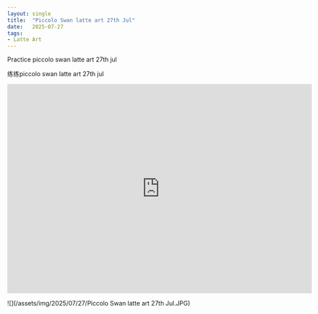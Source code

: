 ```yaml
---
layout: single
title:  "Piccolo Swan latte art 27th Jul"
date:   2025-07-27
tags:
- Latte Art
---
```


Practice piccolo swan latte art 27th jul

练练piccolo swan latte art 27th jul

<div class="embed-container">
  <iframe
      src="https://www.youtube.com/embed/rPTw1FRAGKk"
      width="700"
      height="480"
      frameborder="0"
      allowfullscreen="true">
  </iframe>
</div>

![](/assets/img/2025/07/27/Piccolo Swan latte art 27th Jul.JPG)
